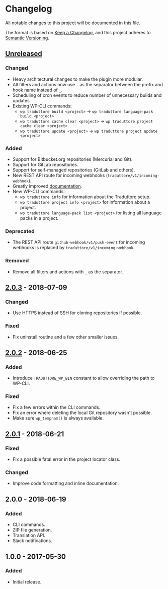 # Changelog
All notable changes to this project will be documented in this file.

The format is based on [Keep a Changelog](https://keepachangelog.com/en/1.0.0/),
and this project adheres to [Semantic Versioning](https://semver.org/spec/v2.0.0.html).

## [Unreleased]
### Changed
* Heavy architectural changes to make the plugin more modular.
* All filters and actions now use `.` as the separator between the prefix and hook name instead of `_`.
* Scheduling of cron events to reduce number of unnecessary builds and updates.
* Existing WP-CLI commands:
  * `wp traduttore build <project>` → `wp traduttore language-pack build <project>`
  * `wp traduttore cache clear <project>` → `wp traduttore project cache clear <project>`
  * `wp traduttore update <project>` → `wp traduttore project update <project>`

### Added
* Support for Bitbucket.org repositories (Mercurial and Git).
* Support for GitLab repositories.
* Support for self-managed repositories (GitLab and others).
* New REST API route for incoming webhooks (`traduttore/v1/incoming-webhook`).
* Greatly improved [documentation](https://wearerequired.github.io/traduttore/).
* New WP-CLI commands:
  * `wp traduttore info` for information about the Traduttore setup.
  * `wp traduttore project info <project>` for information about a project.
  * `wp traduttore language-pack list <project>` for listing all language packs in a project.


### Deprecated
* The REST API route `github-webhook/v1/push-event` for incoming webhooks is replaced by `traduttore/v1/incoming-webhook`.

### Removed
* Remove all filters and actions with `_` as the separator.

## [2.0.3] - 2018-07-09
### Changed
* Use HTTPS instead of SSH for cloning repositories if possible.

### Fixed
* Fix uninstall routine and a few other smaller issues.

## [2.0.2] - 2018-06-25
### Added
* Introduce `TRADUTTORE_WP_BIN` constant to allow overriding the path to WP-CLI.

### Fixed
* Fix a few errors within the CLI commands.
* Fix an error where deleting the local Git repository wasn't possible.
* Make sure `wp_tempnam()` is always available.

## [2.0.1] - 2018-06-21

### Fixed
* Fix a possible fatal error in the project locator class.

### Changed
* Improve code formatting and inline documentation.

## 2.0.0 - 2018-06-19

### Added
* CLI commands.
* ZIP file generation.
* Translation API.
* Slack notifications.

## 1.0.0 - 2017-05-30

### Added
* Initial release.

[Unreleased]: https://github.com/wearerequired/traduttore/compare/2.0.3...HEAD
[2.0.3]: https://github.com/wearerequired/traduttore/compare/2.0.2...2.0.3
[2.0.2]: https://github.com/wearerequired/traduttore/compare/2.0.1...2.0.2
[2.0.1]: https://github.com/wearerequired/traduttore/compare/2.0.0...2.0.1

